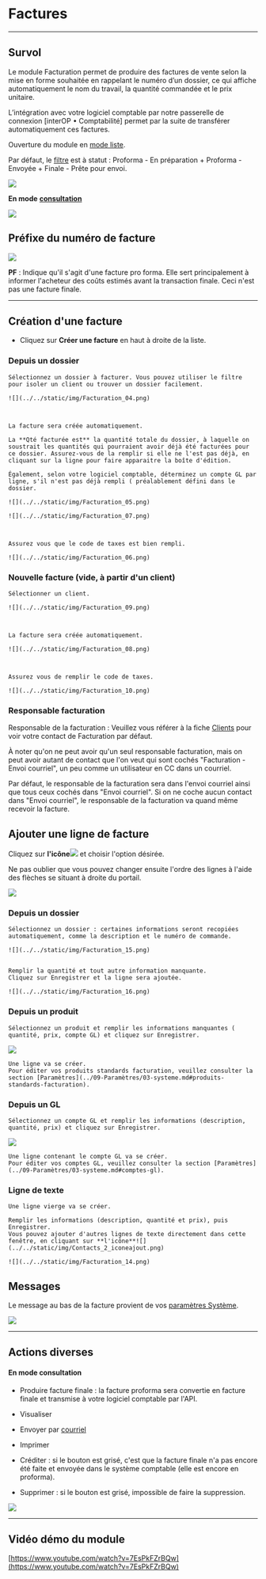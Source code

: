 # Factures

* * *

  

## Survol

  

Le module Facturation permet de produire des factures de vente selon la mise en forme souhaitée en rappelant le numéro d’un dossier, ce qui affiche automatiquement le nom du travail, la quantité commandée et le prix unitaire. 

L’intégration avec votre logiciel comptable par notre passerelle de connexion \[interOP • Comptabilité\] permet par la suite de transférer automatiquement ces factures.

  

Ouverture du module en [mode liste](../03-Fonctionnalités%20générales/02-navigation.md#mode-liste).

Par défaut, le [filtre](../03-Fonctionnalités%20générales/02-navigation.md#filtres-et-tris) est à statut : Proforma - En préparation + Proforma - Envoyée + Finale - Prête pour envoi.

![](../../static/img/Facturation_01.png)

  

**En mode** [**consultation**](../03-Fonctionnalités%20générales/02-navigation.md#mode-consultation)

![](../../static/img/Facturation_02.png)

  

## Préfixe du numéro de facture

![](../../static/img/Facturation_03.png)

**PF** : Indique qu'il s'agit d'une facture pro forma. Elle sert principalement à informer l'acheteur des coûts estimés avant la transaction finale. Ceci n'est pas une facture finale.

  
  

* * *

  

## Création d'une facture

  

- Cliquez sur **Créer une facture** en haut à droite de la liste.


### Depuis un dossier
    
    Sélectionnez un dossier à facturer. Vous pouvez utiliser le filtre pour isoler un client ou trouver un dossier facilement. 
    
    ![](../../static/img/Facturation_04.png)
        
      
    
    La facture sera créée automatiquement.
    
    La **Qté facturée est** la quantité totale du dossier, à laquelle on soustrait les quantités qui pourraient avoir déjà été facturées pour ce dossier. Assurez-vous de la remplir si elle ne l'est pas déjà, en cliquant sur la ligne pour faire apparaitre la boîte d'édition.

    Également, selon votre logiciel comptable, déterminez un compte GL par ligne, s'il n'est pas déjà rempli ( préalablement défini dans le dossier.
    
    ![](../../static/img/Facturation_05.png)

    ![](../../static/img/Facturation_07.png)
    
      
    
    Assurez vous que le code de taxes est bien rempli.
    
    ![](../../static/img/Facturation_06.png)
         
    
### Nouvelle facture (vide, à partir d'un client)
    
    Sélectionner un client.

    ![](../../static/img/Facturation_09.png)
    
      
    
    La facture sera créée automatiquement.
    
    ![](../../static/img/Facturation_08.png)
    
      
    
    Assurez vous de remplir le code de taxes.
    
    ![](../../static/img/Facturation_10.png)
    
      
    

### Responsable facturation

Responsable de la facturation : Veuillez vous référer à la fiche [Clients](../04-Contacts/clients.md#consulter-modifier-ou-supprimer-un-contact) pour voir votre contact de Facturation par défaut.

À noter qu'on ne peut avoir qu'un seul responsable facturation, mais on peut avoir autant de contact que l'on veut qui sont cochés "Facturation - Envoi courriel", un peu comme un utilisateur en CC dans un courriel.

Par défaut, le responsable de la facturation sera dans l'envoi courriel ainsi que tous ceux cochés dans "Envoi courriel". Si on ne coche aucun contact dans "Envoi courriel", le responsable de la facturation va quand même recevoir la facture.


## Ajouter une ligne de facture
  
Cliquez sur **l'icône**![](../../static/img/Contacts_2_iconeajout.png) et choisir l'option désirée. 

Ne pas oublier que vous pouvez changer ensuite l'ordre des lignes à l'aide des flèches se situant à droite du portail. 

![](../../static/img/Facturation_12.png)




### Depuis un dossier
    
    Sélectionnez un dossier : certaines informations seront recopiées automatiquement, comme la description et le numéro de commande. 

    ![](../../static/img/Facturation_15.png)
         
    
    Remplir la quantité et tout autre information manquante.
    Cliquez sur Enregistrer et la ligne sera ajoutée. 
    
    ![](../../static/img/Facturation_16.png)
    
      
    
### Depuis un produit
    
    Sélectionnez un produit et remplir les informations manquantes ( quantité, prix, compte GL) et cliquez sur Enregistrer.
    
![](../../static/img/Facturation_18.png)

    Une ligne va se créer.
    Pour éditer vos produits standards facturation, veuillez consulter la section [Paramètres](../09-Paramètres/03-systeme.md#produits-standards-facturation).



### Depuis un GL
    
    Sélectionnez un compte GL et remplir les informations (description, quantité, prix) et cliquez sur Enregistrer.
    
![](../../static/img/Facturation_17.png)

    Une ligne contenant le compte GL va se créer.
    Pour éditer vos comptes GL, veuillez consulter la section [Paramètres](../09-Paramètres/03-systeme.md#comptes-gl).
    
    
      
    
### Ligne de texte
    
    Une ligne vierge va se créer.
    
    Remplir les informations (description, quantité et prix), puis Enregistrer.
    Vous pouvez ajouter d'autres lignes de texte directement dans cette fenêtre, en cliquant sur **l'icône**![](../../static/img/Contacts_2_iconeajout.png)
    
    ![](../../static/img/Facturation_14.png)
    
      
## Messages

  Le message au bas de la facture provient de vos [paramètres Système](../09-Paramètres/03-systeme.md#messages-sur-formulaires).

![](../../static/img/Facturation_11.png)

* * *

  

## Actions diverses


#### En mode consultation

*   Produire facture finale : la facture proforma sera convertie en facture finale et transmise à votre logiciel comptable par l'API.

*   Visualiser
  
*   Envoyer par [courriel](../03-Fonctionnalités%20générales/01-courriels.md)

*   Imprimer
    
*   Créditer : si le bouton est grisé, c'est que la facture finale n'a pas encore été faite et envoyée dans le système comptable (elle est encore en proforma).


*   Supprimer : si le bouton est grisé, impossible de faire la suppression.

![](../../static/img/Facturation_12.png)
  

* * *

  

## Vidéo démo du module

[https://www.youtube.com/watch?v=7EsPkFZrBQw](https://www.youtube.com/watch?v=7EsPkFZrBQw)